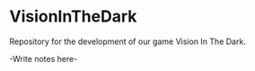# VisionInTheDark
Repository for the development of our game Vision In The Dark.

-Write notes here-


